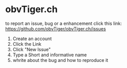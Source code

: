 # obvTiger.ch
to report an issue, bug or a enhancement click this link: https://github.com/obvTiger/obvTiger.ch/issues

1. Create an account
2. Click the Link
3. Click "New Issue"
4. Type a Short and informative name
5. whrite about the bug and how to reproduce it
